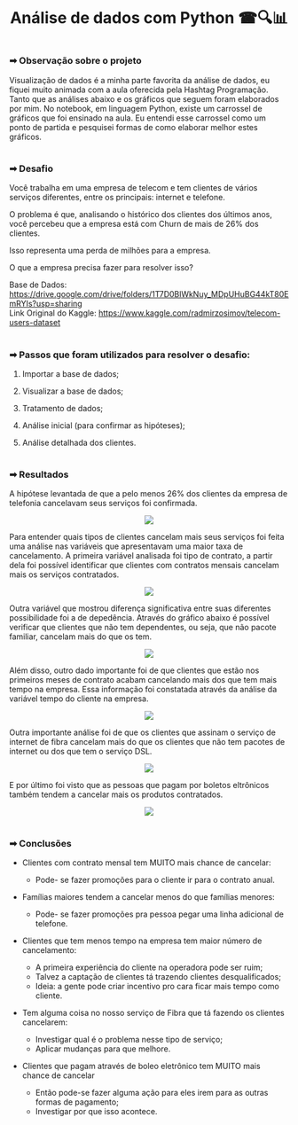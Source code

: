 #

<div>
  <h1 align="center"> Análise de dados com Python ☎🔍📊</h1>
</div>

#

<h3>➡ Observação sobre o projeto </h3>

Visualização de dados é a minha parte favorita da análise de dados, eu fiquei muito animada com a aula oferecida pela Hashtag Programação. Tanto que as análises abaixo e os gráficos que seguem foram elaborados por mim. No notebook, em linguagem Python, existe um carrossel de gráficos que foi ensinado na aula. Eu entendi esse carrossel como um ponto de partida e pesquisei formas de como elaborar melhor estes gráficos.

#

<h3>➡ Desafio </h3>

Você trabalha em uma empresa de telecom e tem clientes de vários serviços diferentes, entre os principais: internet e telefone.

O problema é que, analisando o histórico dos clientes dos últimos anos, você percebeu que a empresa está com Churn de mais de 26% dos clientes.

Isso representa uma perda de milhões para a empresa.

O que a empresa precisa fazer para resolver isso?

Base de Dados: https://drive.google.com/drive/folders/1T7D0BlWkNuy_MDpUHuBG44kT80EmRYIs?usp=sharing <br>
Link Original do Kaggle: https://www.kaggle.com/radmirzosimov/telecom-users-dataset

#

<h3>➡ Passos que foram utilizados para resolver o desafio: </h3>

1. Importar a base de dados;


2. Visualizar a base de dados; 


3. Tratamento de dados;


4. Análise inicial (para confirmar as hipóteses);


5. Análise detalhada dos clientes.

# 

<h3>➡ Resultados </h3>

A hipótese levantada de que a pelo menos 26% dos clientes da empresa de telefonia cancelavam seus serviços foi confirmada.

<p align="center">
  <img src="https://github.com/tsthais/Intensivo-de-Python-/blob/main/Analise_dados/newplot.png" />
</p>

Para entender quais tipos de clientes cancelam mais seus serviços foi feita uma análise nas variáveis que apresentavam uma maior taxa de cancelamento. A primeira variável analisada foi tipo de contrato, a partir dela foi possível identificar que clientes com contratos mensais cancelam mais os serviços contratados. 

<p align="center">
  <img src="https://github.com/tsthais/Intensivo-de-Python-/blob/main/Analise_dados/newplot%20(1).png" />
</p>

Outra variável que mostrou diferença significativa entre suas diferentes possibilidade foi a de depedência. Através do gráfico abaixo é possível verificar que clientes que não tem dependentes, ou seja, que não pacote familiar, cancelam mais do que os tem. 

<p align="center">
  <img src="https://github.com/tsthais/Intensivo-de-Python-/blob/main/Analise_dados/newplot%20(2).png" />
</p>


Além disso, outro dado importante foi de que clientes que estão nos primeiros meses de contrato acabam cancelando mais dos que tem mais tempo na empresa. Essa informação foi constatada através da análise da variável tempo do cliente na empresa.

<p align="center">
  <img src="https://github.com/tsthais/Intensivo-de-Python-/blob/main/Analise_dados/newplot%20(3).png" />
</p>

Outra importante análise foi de que os clientes que assinam o serviço de internet de fibra cancelam mais do que os clientes que não tem pacotes de internet ou dos que tem o serviço DSL.

<p align="center">
  <img src="https://github.com/tsthais/Intensivo-de-Python-/blob/main/Analise_dados/newplot%20(4).png" />
</p>

E por último foi visto que as pessoas que pagam por boletos eltrônicos também tendem a cancelar mais os produtos contratados. 

<p align="center">
  <img src="https://github.com/tsthais/Intensivo-de-Python-/blob/main/Analise_dados/newplot%20(5).png" />
</p>

# 

<h3>➡ Conclusões </h3>

- Clientes com contrato mensal tem MUITO mais chance de cancelar:
    - Pode- se fazer promoções para o cliente ir para o contrato anual.
    
- Famílias maiores tendem a cancelar menos do que famílias menores:
    - Pode- se fazer promoções pra pessoa pegar uma linha adicional de telefone.
    
- Clientes que tem menos tempo na empresa tem maior número de cancelamento:
    - A primeira experiência do cliente na operadora pode ser ruim;
    - Talvez a captação de clientes tá trazendo clientes desqualificados;
    - Ideia: a gente pode criar incentivo pro cara ficar mais tempo como cliente.
    
- Tem alguma coisa no nosso serviço de Fibra que tá fazendo os clientes cancelarem:
    - Investigar qual é o problema nesse tipo de serviço;
    - Aplicar mudanças para que melhore.
    
- Clientes que pagam através de boleo eletrônico tem MUITO mais chance de cancelar
     -  Então pode-se fazer alguma ação para eles irem para as outras formas de pagamento;
     -  Investigar por que isso acontece.


